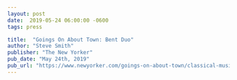 ```yaml
---
layout: post
date:  2019-05-24 06:00:00 -0600
tags: press

title:  "Goings On About Town: Bent Duo"
author: "Steve Smith"
publisher: "The New Yorker"
pub_date: "May 24th, 2019"
pub_url: "https://www.newyorker.com/goings-on-about-town/classical-music/bent-duo"
---
```

